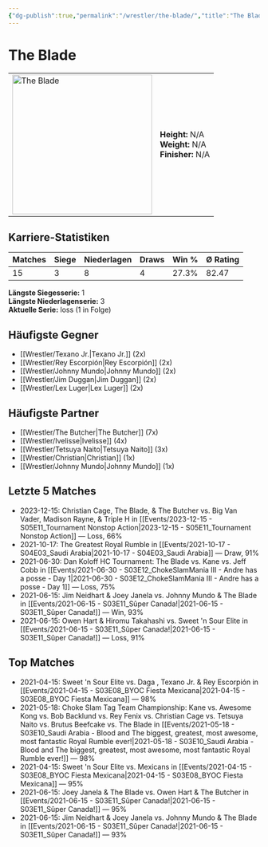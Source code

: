 ```yaml
---
{"dg-publish":true,"permalink":"/wrestler/the-blade/","title":"The Blade","tags":["wrestler"],"noteIcon":""}
---
```



# The Blade

<table>
        <tr>
        <td><img src="https://github.com/CptSpaulding1980/choke-slam-wrestling/releases/download/images/The_Blade.png" width="280" alt="The Blade"></td>
        <td>
        <b>Height:</b> N/A<br>
        <b>Weight:</b> N/A<br>
        <b>Finisher:</b> N/A<br>
        </td>
        </tr>
        </table>
        

## Karriere-Statistiken

| Matches | Siege | Niederlagen | Draws | Win % | Ø Rating |
|---------|-------|-------------|-------|-------|-----------|
| 15 | 3 | 8 | 4 | 27.3% | 82.47 |

**Längste Siegesserie:** 1<br>**Längste Niederlagenserie:** 3<br>**Aktuelle Serie:** loss (1 in Folge)


## Häufigste Gegner
- [[Wrestler/Texano Jr.\|Texano Jr.]] (2x)
- [[Wrestler/Rey Escorpión\|Rey Escorpión]] (2x)
- [[Wrestler/Johnny Mundo\|Johnny Mundo]] (2x)
- [[Wrestler/Jim Duggan\|Jim Duggan]] (2x)
- [[Wrestler/Lex Luger\|Lex Luger]] (2x)

## Häufigste Partner
- [[Wrestler/The Butcher\|The Butcher]] (7x)
- [[Wrestler/Ivelisse\|Ivelisse]] (4x)
- [[Wrestler/Tetsuya Naito\|Tetsuya Naito]] (3x)
- [[Wrestler/Christian\|Christian]] (1x)
- [[Wrestler/Johnny Mundo\|Johnny Mundo]] (1x)

## Letzte 5 Matches
- 2023-12-15: Christian Cage, The Blade, & The Butcher vs. Big Van Vader, Madison Rayne, & Triple H in [[Events/2023-12-15 - S05E11_Tournament Nonstop Action\|2023-12-15 - S05E11_Tournament Nonstop Action]] — Loss, 66%
- 2021-10-17: The Greatest Royal Rumble in [[Events/2021-10-17 - S04E03_Saudi Arabia\|2021-10-17 - S04E03_Saudi Arabia]] — Draw, 91%
- 2021-06-30: Dan Koloff HC Tournament: The Blade vs. Kane vs. Jeff Cobb in [[Events/2021-06-30 - S03E12_ChokeSlamMania III - Andre has a posse - Day 1\|2021-06-30 - S03E12_ChokeSlamMania III - Andre has a posse - Day 1]] — Loss, 75%
- 2021-06-15: Jim Neidhart & Joey Janela vs. Johnny Mundo & The Blade in [[Events/2021-06-15 - S03E11_Sûper Canada!\|2021-06-15 - S03E11_Sûper Canada!]] — Win, 93%
- 2021-06-15: Owen Hart & Hiromu Takahashi vs. Sweet 'n Sour Elite in [[Events/2021-06-15 - S03E11_Sûper Canada!\|2021-06-15 - S03E11_Sûper Canada!]] — Loss, 91%

## Top Matches
- 2021-04-15: Sweet 'n Sour Elite vs. Daga , Texano Jr. & Rey Escorpión in [[Events/2021-04-15 - S03E08_BYOC Fiesta Mexicana\|2021-04-15 - S03E08_BYOC Fiesta Mexicana]] — 98%
- 2021-05-18: Choke Slam Tag Team Championship: Kane vs. Awesome Kong vs. Bob Backlund vs. Rey Fenix vs. Christian Cage vs. Tetsuya Naito vs. Brutus Beefcake vs. The Blade in [[Events/2021-05-18 - S03E10_Saudi Arabia - Blood and The biggest, greatest, most awesome, most fantastic Royal Rumble ever!\|2021-05-18 - S03E10_Saudi Arabia - Blood and The biggest, greatest, most awesome, most fantastic Royal Rumble ever!]] — 98%
- 2021-04-15: Sweet 'n Sour Elite vs. Mexicans in [[Events/2021-04-15 - S03E08_BYOC Fiesta Mexicana\|2021-04-15 - S03E08_BYOC Fiesta Mexicana]] — 95%
- 2021-06-15: Joey Janela & The Blade vs. Owen Hart & The Butcher in [[Events/2021-06-15 - S03E11_Sûper Canada!\|2021-06-15 - S03E11_Sûper Canada!]] — 95%
- 2021-06-15: Jim Neidhart & Joey Janela vs. Johnny Mundo & The Blade in [[Events/2021-06-15 - S03E11_Sûper Canada!\|2021-06-15 - S03E11_Sûper Canada!]] — 93%
